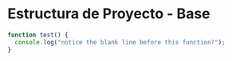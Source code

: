# Estructura de Proyecto - Base

```javascript
function test() {
  console.log("notice the blank line before this function?");
}
```

